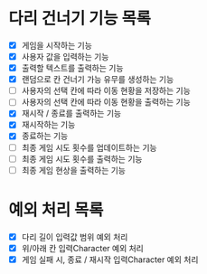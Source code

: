# 다리 건너기 기능 목록
- [X] 게임을 시작하는 기능
- [X] 사용자 값을 입력하는 기능
- [X] 출력할 텍스트를 출력하는 기능
- [X] 랜덤으로 칸 건너기 가능 유무를 생성하는 기능
- [ ] 사용자의 선택 칸에 따라 이동 현황을 저장하는 기능
- [ ] 사용자의 선택 칸에 따라 이동 현황을 출력하는 기능
- [X] 재시작 / 종료를 출력하는 기능
- [X] 재시작하는 기능
- [X] 종료하는 기능
- [ ] 최종 게임 시도 횟수를 업데이트하는 기능
- [ ] 최종 게임 시도 횟수를 출력하는 기능
- [ ] 최종 게임 현상을 출력하는 기능
# 예외 처리 목록
- [X] 다리 길이 입력값 범위 예외 처리
- [X] 위/아래 칸 입력Character 예외 처리
- [X] 게임 실패 시, 종료 / 재시작 입력Character 예외 처리